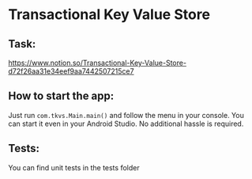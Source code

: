 # Transactional Key Value Store

## Task:
https://www.notion.so/Transactional-Key-Value-Store-d72f26aa31e34eef9aa7442507215ce7

## How to start the app:
Just run `com.tkvs.Main.main()` and follow the menu in your console. You can start it even in your Android Studio. No additional hassle is required.  

## Tests:
You can find unit tests in the tests folder
